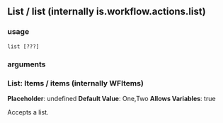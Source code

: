 
## List / list (internally is.workflow.actions.list)

### usage
`list [???]`

### arguments
### List: Items / items (internally WFItems)
**Placeholder**: undefined
**Default Value**: One,Two
**Allows Variables**: true


Accepts a list.
